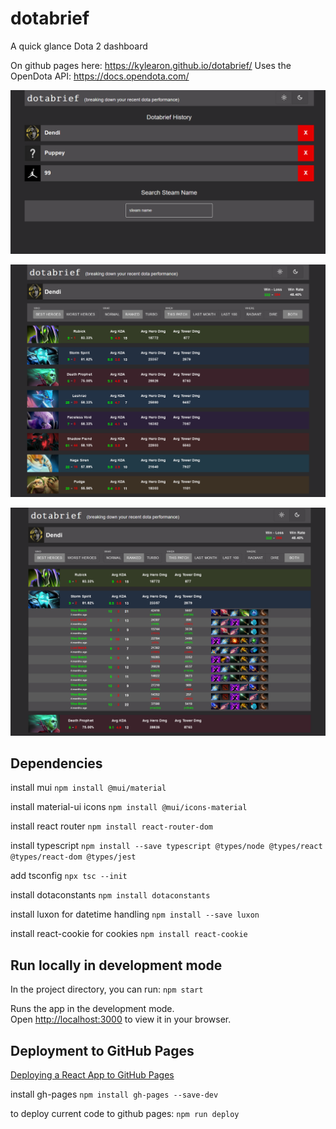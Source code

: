 # dotabrief
A quick glance Dota 2 dashboard 

On github pages here: https://kylearon.github.io/dotabrief/
Uses the OpenDota API: https://docs.opendota.com/

![ss1](https://raw.githubusercontent.com/kylearon/dotabrief/main/public/dotabrief_1a.png)

![ss2](https://raw.githubusercontent.com/kylearon/dotabrief/main/public/dotabrief_2.png)

![ss2](https://raw.githubusercontent.com/kylearon/dotabrief/main/public/dotabrief_3.png)

## Dependencies

install mui `npm install @mui/material`

install material-ui icons `npm install @mui/icons-material`

install react router `npm install react-router-dom`

install typescript `npm install --save typescript @types/node @types/react @types/react-dom @types/jest`

add tsconfig `npx tsc --init`

install dotaconstants `npm install dotaconstants`

install luxon for datetime handling `npm install --save luxon`

install react-cookie for cookies `npm install react-cookie`


## Run locally in development mode

In the project directory, you can run:
`npm start`

Runs the app in the development mode.\
Open [http://localhost:3000](http://localhost:3000) to view it in your browser.


## Deployment to GitHub Pages

[Deploying a React App to GitHub Pages](https://github.com/gitname/react-gh-pages#readme)

install gh-pages `npm install gh-pages --save-dev`

to deploy current code to github pages: `npm run deploy`

